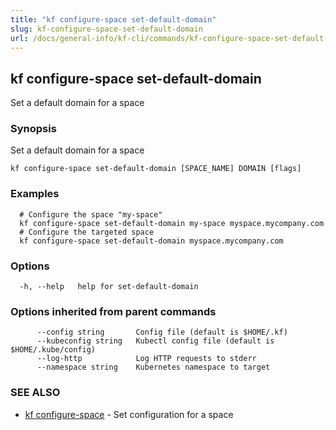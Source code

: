 ```yaml
---
title: "kf configure-space set-default-domain"
slug: kf-configure-space-set-default-domain
url: /docs/general-info/kf-cli/commands/kf-configure-space-set-default-domain/
---
```

## kf configure-space set-default-domain

Set a default domain for a space

### Synopsis

Set a default domain for a space

```
kf configure-space set-default-domain [SPACE_NAME] DOMAIN [flags]
```

### Examples

```
  # Configure the space "my-space"
  kf configure-space set-default-domain my-space myspace.mycompany.com
  # Configure the targeted space
  kf configure-space set-default-domain myspace.mycompany.com
```

### Options

```
  -h, --help   help for set-default-domain
```

### Options inherited from parent commands

```
      --config string       Config file (default is $HOME/.kf)
      --kubeconfig string   Kubectl config file (default is $HOME/.kube/config)
      --log-http            Log HTTP requests to stderr
      --namespace string    Kubernetes namespace to target
```

### SEE ALSO

* [kf configure-space](/docs/general-info/kf-cli/commands/kf-configure-space/)	 - Set configuration for a space


